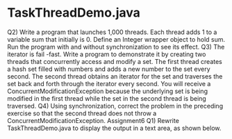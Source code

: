 # TaskThreadDemo.java
Q2) Write a program that launches 1,000 threads. Each thread adds 1 to a variable 
sum that initially is 0. Define an Integer wrapper object to hold sum. Run the 
program with and without synchronization to see its effect.
Q3) The iterator is fail -fast. Write a program to demonstrate it by creating two 
threads that concurrently access and modify a set. The first thread creates a hash set 
filled with numbers and adds a new number to the set every second. The second 
thread obtains an iterator for the set and traverses the set back and forth through the 
iterator every second. You will receive a ConcurrentModificationException 
because the underlying set is being modified in the first thread while the set in the 
second thread is being traversed.
Q4) Using synchronization, correct the problem in the preceding exercise so that 
the second thread does not throw a ConcurrentModificationException.
Assignment6
Q1) Rewrite TaskThreadDemo.java to display the output in a text area, as shown
below.
